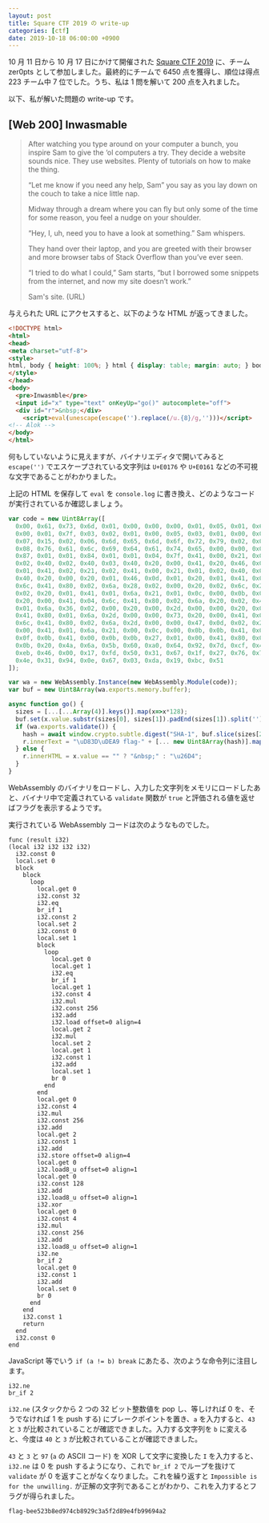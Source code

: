 ```yaml
---
layout: post
title: Square CTF 2019 の write-up
categories: [ctf]
date: 2019-10-18 06:00:00 +0900
---
```


10 月 11 日から 10 月 17 日にかけて開催された [Square CTF 2019](https://2019.squarectf.com/) に、チーム zer0pts として参加しました。最終的にチームで 6450 点を獲得し、順位は得点 223 チーム中 7 位でした。うち、私は 1 問を解いて 200 点を入れました。

以下、私が解いた問題の write-up です。

## [Web 200] Inwasmable
> After watching you type around on your computer a bunch, you inspire Sam to give the ‘ol computers a try. They decide a website sounds nice. They use websites. Plenty of tutorials on how to make the thing.
> 
> “Let me know if you need any help, Sam” you say as you lay down on the couch to take a nice little nap.
> 
> Midway through a dream where you can fly but only some of the time for some reason, you feel a nudge on your shoulder.
> 
> “Hey, I, uh, need you to have a look at something.” Sam whispers.
> 
> They hand over their laptop, and you are greeted with their browser and more browser tabs of Stack Overflow than you’ve ever seen.
> 
> “I tried to do what I could,” Sam starts, “but I borrowed some snippets from the internet, and now my site doesn’t work.”
> 
> Sam's site. (URL)

与えられた URL にアクセスすると、以下のような HTML が返ってきました。

```html
<!DOCTYPE html>
<html>
<head>
<meta charset="utf-8">
<style>
html, body { height: 100%; } html { display: table; margin: auto; } body { display: table-cell; vertical-align: middle; } input[type=text] { width: 22rem; } * { font-size: x-large; margin: 2px; padding: 5px; height: 1em}
</style>
</head>
<body>
  <pre>Inwasmble</pre>
  <input id="x" type="text" onKeyUp="go()" autocomplete="off">
  <div id="r">&nbsp;</div>
	<script>eval(unescape(escape('').replace(/u.{8}/g,'')))</script>
<!-- Alok -->
</body>
</html>
```

何もしていないように見えますが、バイナリエディタで開いてみると `escape('')` でエスケープされている文字列は `U+E0176` や `U+E0161` などの不可視な文字であることがわかりました。

上記の HTML を保存して `eval` を `console.log` に書き換え、どのようなコードが実行されているか確認しましょう。

```javascript
var code = new Uint8Array([
  0x00, 0x61, 0x73, 0x6d, 0x01, 0x00, 0x00, 0x00, 0x01, 0x05, 0x01, 0x60,
  0x00, 0x01, 0x7f, 0x03, 0x02, 0x01, 0x00, 0x05, 0x03, 0x01, 0x00, 0x01,
  0x07, 0x15, 0x02, 0x06, 0x6d, 0x65, 0x6d, 0x6f, 0x72, 0x79, 0x02, 0x00,
  0x08, 0x76, 0x61, 0x6c, 0x69, 0x64, 0x61, 0x74, 0x65, 0x00, 0x00, 0x0a,
  0x87, 0x01, 0x01, 0x84, 0x01, 0x01, 0x04, 0x7f, 0x41, 0x00, 0x21, 0x00,
  0x02, 0x40, 0x02, 0x40, 0x03, 0x40, 0x20, 0x00, 0x41, 0x20, 0x46, 0x0d,
  0x01, 0x41, 0x02, 0x21, 0x02, 0x41, 0x00, 0x21, 0x01, 0x02, 0x40, 0x03,
  0x40, 0x20, 0x00, 0x20, 0x01, 0x46, 0x0d, 0x01, 0x20, 0x01, 0x41, 0x04,
  0x6c, 0x41, 0x80, 0x02, 0x6a, 0x28, 0x02, 0x00, 0x20, 0x02, 0x6c, 0x21,
  0x02, 0x20, 0x01, 0x41, 0x01, 0x6a, 0x21, 0x01, 0x0c, 0x00, 0x0b, 0x0b,
  0x20, 0x00, 0x41, 0x04, 0x6c, 0x41, 0x80, 0x02, 0x6a, 0x20, 0x02, 0x41,
  0x01, 0x6a, 0x36, 0x02, 0x00, 0x20, 0x00, 0x2d, 0x00, 0x00, 0x20, 0x00,
  0x41, 0x80, 0x01, 0x6a, 0x2d, 0x00, 0x00, 0x73, 0x20, 0x00, 0x41, 0x04,
  0x6c, 0x41, 0x80, 0x02, 0x6a, 0x2d, 0x00, 0x00, 0x47, 0x0d, 0x02, 0x20,
  0x00, 0x41, 0x01, 0x6a, 0x21, 0x00, 0x0c, 0x00, 0x0b, 0x0b, 0x41, 0x01,
  0x0f, 0x0b, 0x41, 0x00, 0x0b, 0x0b, 0x27, 0x01, 0x00, 0x41, 0x80, 0x01,
  0x0b, 0x20, 0x4a, 0x6a, 0x5b, 0x60, 0xa0, 0x64, 0x92, 0x7d, 0xcf, 0x42,
  0xeb, 0x46, 0x00, 0x17, 0xfd, 0x50, 0x31, 0x67, 0x1f, 0x27, 0x76, 0x77,
  0x4e, 0x31, 0x94, 0x0e, 0x67, 0x03, 0xda, 0x19, 0xbc, 0x51
]);

var wa = new WebAssembly.Instance(new WebAssembly.Module(code));
var buf = new Uint8Array(wa.exports.memory.buffer);

async function go() {
  sizes = [...[...Array(4)].keys()].map(x=>x*128);
  buf.set(x.value.substr(sizes[0], sizes[1]).padEnd(sizes[1]).split('').map(x=>x.charCodeAt('')));
  if (wa.exports.validate()) {
    hash = await window.crypto.subtle.digest("SHA-1", buf.slice(sizes[2], sizes[3]));
    r.innerText = "\uD83D\uDEA9 flag-" + [... new Uint8Array(hash)].map(x => x.toString(16)).join('');
  } else {
    r.innerHTML = x.value == "" ? "&nbsp;" : "\u26D4";
  }
}
```

WebAssembly のバイナリをロードし、入力した文字列をメモリにロードしたあと、バイナリ中で定義されている `validate` 関数が `true` と評価される値を返せばフラグを表示するようです。

実行されている WebAssembly コードは次のようなものでした。

```
func (result i32)
(local i32 i32 i32 i32)
  i32.const 0
  local.set 0
  block
    block
      loop
        local.get 0
        i32.const 32
        i32.eq
        br_if 1
        i32.const 2
        local.set 2
        i32.const 0
        local.set 1
        block
          loop
            local.get 0
            local.get 1
            i32.eq
            br_if 1
            local.get 1
            i32.const 4
            i32.mul
            i32.const 256
            i32.add
            i32.load offset=0 align=4
            local.get 2
            i32.mul
            local.set 2
            local.get 1
            i32.const 1
            i32.add
            local.set 1
            br 0
          end
        end
        local.get 0
        i32.const 4
        i32.mul
        i32.const 256
        i32.add
        local.get 2
        i32.const 1
        i32.add
        i32.store offset=0 align=4
        local.get 0
        i32.load8_u offset=0 align=1
        local.get 0
        i32.const 128
        i32.add
        i32.load8_u offset=0 align=1
        i32.xor
        local.get 0
        i32.const 4
        i32.mul
        i32.const 256
        i32.add
        i32.load8_u offset=0 align=1
        i32.ne
        br_if 2
        local.get 0
        i32.const 1
        i32.add
        local.set 0
        br 0
      end
    end
    i32.const 1
    return
  end
  i32.const 0
end
```

JavaScript 等でいう `if (a != b) break` にあたる、次のような命令列に注目します。

```
i32.ne
br_if 2
```

`i32.ne` (スタックから 2 つの 32 ビット整数値を pop し、等しければ 0 を、そうでなければ 1 を push する) にブレークポイントを置き、`a` を入力すると、`43` と `3` が比較されていることが確認できました。入力する文字列を `b` に変えると、今度は `40` と `3` が比較されていることが確認できました。

`43` と `3` と `97` (`a` の ASCII コード) を XOR して文字に変換した `I` を入力すると、`i32.ne` は 0 を push するようになり、これで `br_if 2` でループを抜けて `validate` が 0 を返すことがなくなりました。これを繰り返すと `Impossible is for the unwilling.` が正解の文字列であることがわかり、これを入力するとフラグが得られました。

```
flag-bee523b8ed974cb8929c3a5f2d89e4fb99694a2
```